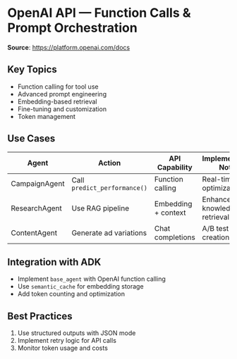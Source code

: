 # OpenAI API — Function Calls & Prompt Orchestration

**Source**: https://platform.openai.com/docs

## Key Topics
- Function calling for tool use
- Advanced prompt engineering
- Embedding-based retrieval
- Fine-tuning and customization
- Token management

## Use Cases
| Agent         | Action                        | API Capability         | Implementation Notes |
|---------------|-------------------------------|------------------------|----------------------|
| CampaignAgent | Call `predict_performance()`  | Function calling       | Real-time optimization |
| ResearchAgent | Use RAG pipeline              | Embedding + context    | Enhanced knowledge retrieval |
| ContentAgent  | Generate ad variations        | Chat completions       | A/B test content creation |

## Integration with ADK
- Implement `base_agent` with OpenAI function calling
- Use `semantic_cache` for embedding storage
- Add token counting and optimization

## Best Practices
1. Use structured outputs with JSON mode
2. Implement retry logic for API calls
3. Monitor token usage and costs
